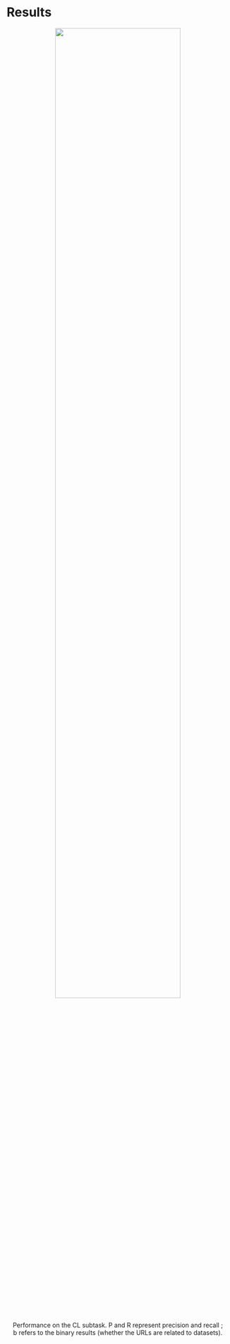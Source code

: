 # Results

<div container align="center">
    <img src="/DL4KG-CL.png" width="75%" height="75%">
    <div text-xl>
        <carbon:arrow-up />Performance on the CL subtask. P and R represent precision and recall ;<br> b refers to the binary results (whether the URLs are related to datasets). 
    </div>
</div>
